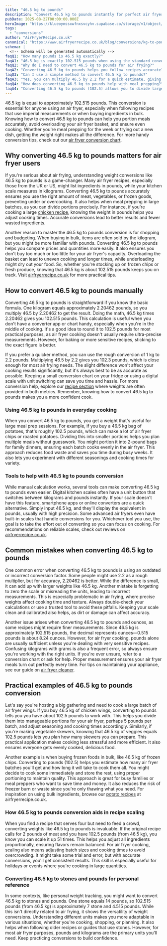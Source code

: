 ```yaml
---
title: "46.5 kg to pounds"
description: "Convert 46.5 kg to pounds instantly for perfect air fryer meal prep. Get accurate weights for recipes, shopping, and portion control with our simple guide."
pubDate: 2025-08-22T00:00:00.000Z
heroImage: "https://klueoymssxwfnxsvcyhv.supabase.co/storage/v1/object/public/Shmucket/46-5-kg-to-pounds.webp"
tags:
  - "conversions"
author: "AirFryerRecipe.co.uk"
canonical: "https://www.airfryerrecipe.co.uk/blog/conversions/kg-to-pounds/46-5-kg-to-pounds"
schema: |
  <!-- Schema will be generated automatically -->
faqQ1: "How many pounds is 46.5 kg exactly?"
faqA1: "46.5 kg is exactly 102.515 pounds when using the standard conversion factor of 1 kg = 2.20462 pounds. For most practical purposes in air fryer cooking, you can round this to 102.5 pounds without affecting your results. This level of precision ensures you portion ingredients correctly for even cooking and perfect meals every time."
faqQ2: "Why do I need to convert 46.5 kg to pounds for air frying?"
faqA2: "Converting 46.5 kg to pounds helps you follow recipes accurately, especially those using imperial measurements. It also aids in portion control, preventing overloading your air fryer basket which can lead to uneven cooking. Knowing the weight in pounds makes shopping and meal prep smoother, as many bulk items are sold in kilograms but recipes often list pounds."
faqQ3: "Can I use a simple method to convert 46.5 kg to pounds?"
faqA3: "Yes, you can multiply 46.5 by 2.2 for a quick estimate, giving you 102.3 pounds. However, for better accuracy, use 2.20462 to get 102.515 pounds. Digital scales with unit conversion features are even easier, as they do the math for you instantly. This ensures your air fryer meals are based on precise measurements for consistent results."
faqQ4: "How does converting 46.5 kg to pounds help with meal prepping?"
faqA4: "Converting 46.5 kg to pounds (102.5) allows you to divide large quantities into smaller, meal-sized portions efficiently. This is ideal for air fryer users who batch cook, as it helps plan how many batches you need and avoids waste. Accurate conversions ensure each portion cooks evenly, saving time and improving food quality throughout the week."
---
```

<p>46.5 kg is equal to approximately 102.515 pounds. This conversion is essential for anyone using an air fryer, especially when following recipes that use imperial measurements or when buying ingredients in bulk. Knowing how to convert 46.5 kg to pounds can help you portion meals accurately, avoid overloading your air fryer basket, and ensure even cooking. Whether you're meal prepping for the week or trying out a new dish, getting the weight right makes all the difference. For more handy conversion tips, check out our <a href="https://www.airfryerrecipe.co.uk/air-fryer-conversion-chart">air fryer conversion chart</a>.</p>

<h2>Why converting 46.5 kg to pounds matters for air fryer users</h2>
<p>If you're serious about air frying, understanding weight conversions like 46.5 kg to pounds is a game-changer. Many air fryer recipes, especially those from the UK or US, might list ingredients in pounds, while your kitchen scale measures in kilograms. Converting 46.5 kg to pounds accurately ensures you use the right amount of meat, vegetables, or frozen goods, preventing under or overcooking. It also helps when meal prepping in large batches, as you can divide portions precisely. For instance, if you're cooking a large <a href="https://www.airfryerrecipe.co.uk/recipe-category/chicken">chicken recipe</a>, knowing the weight in pounds helps you adjust cooking times. Accurate conversions lead to better results and fewer wasted ingredients.</p>

<p>Another reason to master the 46.5 kg to pounds conversion is for shopping and budgeting. When buying in bulk, items are often sold by the kilogram, but you might be more familiar with pounds. Converting 46.5 kg to pounds helps you compare prices and quantities more easily. It also ensures you don't buy too much or too little for your air fryer's capacity. Overloading the basket can lead to uneven cooking and longer times, while underloading might dry out your food. So, whether you're stocking up on frozen chips or fresh produce, knowing that 46.5 kg is about 102.515 pounds keeps you on track. Visit <a href="https://www.airfryerrecipe.co.uk/">airfryerrecipe.co.uk</a> for more practical tips.</p>

<h2>How to convert 46.5 kg to pounds manually</h2>
<p>Converting 46.5 kg to pounds is straightforward if you know the basic formula. One kilogram equals approximately 2.20462 pounds, so you multiply 46.5 by 2.20462 to get the result. Doing the math, 46.5 kg times 2.20462 gives you 102.515 pounds. This calculation is useful when you don't have a converter app or chart handy, especially when you're in the middle of cooking. It's a good idea to round it to 102.5 pounds for most practical purposes, as air fryer cooking doesn't usually require ultra-precise measurements. However, for baking or more sensitive recipes, sticking to the exact figure is better.</p>

<p>If you prefer a quicker method, you can use the rough conversion of 1 kg to 2.2 pounds. Multiplying 46.5 by 2.2 gives you 102.3 pounds, which is close enough for most air frying needs. The slight difference won't affect your cooking results significantly, but it's always best to be as accurate as possible. Keeping a small conversion chart on your fridge or using a digital scale with unit switching can save you time and hassle. For more conversion help, explore our <a href="https://www.airfryerrecipe.co.uk/recipes">recipe section</a> where weights are often provided in both metrics. Remember, knowing how to convert 46.5 kg to pounds makes you a more confident cook.</p>

<h3>Using 46.5 kg to pounds in everyday cooking</h3>
<p>When you convert 46.5 kg to pounds, you get a weight that's useful for large meal prep sessions. For example, if you buy a 46.5 kg bag of potatoes, that's roughly 102.5 pounds, which can make a lot of air fryer chips or roasted potatoes. Dividing this into smaller portions helps you plan multiple meals without guesswork. You might portion it into 2-pound bags for family dinners, ensuring each batch cooks evenly in the air fryer. This approach reduces food waste and saves you time during busy weeks. It also lets you experiment with different seasonings and cooking times for variety.</p>

<h3>Tools to help with 46.5 kg to pounds conversion</h3>
<p>While manual calculation works, several tools can make converting 46.5 kg to pounds even easier. Digital kitchen scales often have a unit button that switches between kilograms and pounds instantly. If your scale doesn't have this feature, smartphone apps or online converters are a quick alternative. Simply input 46.5 kg, and they'll display the equivalent in pounds, usually with high precision. Some advanced air fryers even have built-in scales that handle conversions for you. Whichever tool you use, the goal is to take the effort out of converting so you can focus on cooking. For recommendations on reliable scales, check out reviews on <a href="https://www.airfryerrecipe.co.uk/">airfryerrecipe.co.uk</a>.</p>

<h2>Common mistakes when converting 46.5 kg to pounds</h2>
<p>One common error when converting 46.5 kg to pounds is using an outdated or incorrect conversion factor. Some people might use 2.2 as a rough multiplier, but for accuracy, 2.20462 is better. While the difference is small, it can add up with larger weights like 46.5 kg. Another mistake is forgetting to zero the scale or misreading the units, leading to incorrect measurements. This is especially problematic in air frying, where precise weights affect cooking time and texture. Always double-check your calculations or use a trusted tool to avoid these pitfalls. Keeping your scale clean and calibrated also helps, as dirt or damage can affect accuracy.</p>

<p>Another issue arises when converting 46.5 kg to pounds and ounces, as some recipes might require finer measurements. Since 46.5 kg is approximately 102.515 pounds, the decimal represents ounces—0.515 pounds is about 8.24 ounces. However, for air fryer cooking, pounds alone are usually sufficient unless you're dealing with very sensitive recipes. Confusing kilograms with grams is also a frequent error, so always ensure you're working with the right units. If you're ever unsure, refer to a conversion chart or ask for help. Proper measurement ensures your air fryer meals turn out perfectly every time. For tips on maintaining your appliance, see our guide on <a href="https://www.airfryerrecipe.co.uk/air-fryer-cleaner">air fryer cleaner</a>.</p>

<h2>Practical examples of 46.5 kg to pounds conversion</h2>
<p>Let's say you're hosting a big gathering and need to cook a large batch of air fryer wings. If you buy 46.5 kg of chicken wings, converting to pounds tells you you have about 102.5 pounds to work with. This helps you divide them into manageable portions for your air fryer, perhaps 5 pounds per batch, and adjust seasoning and cooking times accordingly. Similarly, if you're making vegetable skewers, knowing that 46.5 kg of veggies equals 102.5 pounds lets you plan how many skewers you can prepare. This practical application makes cooking less stressful and more efficient. It also ensures everyone gets evenly cooked, delicious food.</p>

<p>Another example is when buying frozen foods in bulk, like 46.5 kg of frozen chips. Converting to pounds (102.5) helps you estimate how many air fryer batches you'll get and how long it will take to cook them all. You might decide to cook some immediately and store the rest, using proper portioning to maintain quality. This approach is great for busy families or meal preppers who want to save time and money. It also reduces the risk of freezer burn or waste since you're only thawing what you need. For inspiration on using bulk ingredients, browse our <a href="https://www.airfryerrecipe.co.uk/recipe-category/potatoes">potato recipes</a> at airfryerrecipe.co.uk.</p>

<h3>How 46.5 kg to pounds conversion aids in recipe scaling</h3>
<p>When you find a recipe that serves four but need to feed a crowd, converting weights like 46.5 kg to pounds is invaluable. If the original recipe calls for 2 pounds of meat and you have 102.5 pounds (from 46.5 kg), you know you can scale it up 51 times. This helps you adjust all ingredients proportionally, ensuring flavors remain balanced. For air fryer cooking, scaling also means adjusting batch sizes and cooking times to avoid overcrowding. It might take some trial and error, but with accurate conversions, you'll get consistent results. This skill is especially useful for holidays or events where you're cooking in large quantities.</p>

<h3>Converting 46.5 kg to stones and pounds for personal reference</h3>
<p>In some contexts, like personal weight tracking, you might want to convert 46.5 kg to stones and pounds. One stone equals 14 pounds, so 102.515 pounds (from 46.5 kg) is approximately 7 stone and 4.515 pounds. While this isn't directly related to air frying, it shows the versatility of weight conversions. Understanding different units makes you more adaptable in various situations, whether you're cooking, shopping, or planning. It also helps when following older recipes or guides that use stones. However, for most air fryer purposes, pounds and kilograms are the primary units you'll need. Keep practicing conversions to build confidence.</p>
